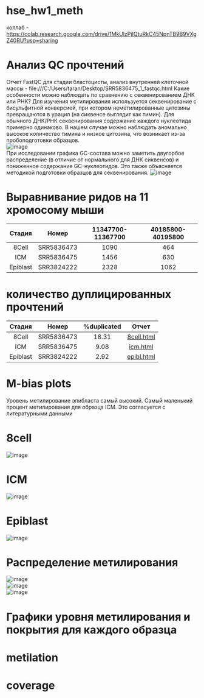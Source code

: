# hse_hw1_meth
коллаб - https://colab.research.google.com/drive/1MkUlzPjIQtuRkC45NpnTB9B9VXgZ40RU?usp=sharing
# Анализ QC прочтений
Отчет FastQC для стадии бластоцисты, анализ внутренней клеточной массы - file:///C:/Users/taran/Desktop/SRR5836475_1_fastqc.html
Какие особенности можно наблюдать по сравнению с секвенированием ДНК или РНК? Для изучения метилирования используется секвенирование с бисульфитной конверсией, при котором неметилированные цитозины превращаются в урацил (на сиквенсе выглядит как тимин). Для обычного ДНК/РНК секвенирования содержание каждого нуклеотида примерно одинаково. В нашем случае можно наблюдать аномально высокое количество тимина и низкое цитозина, что возникает из-за пробоподготовки образцов.  
![image](https://user-images.githubusercontent.com/60805733/154717616-3a360ec6-94b4-4895-9192-8ec6e403d492.png)  
При исследовании графика GC-состава можно заметить двугорбое распределение (в отличие от нормального для ДНК сиквенсов) и пониженное содержание GC-нуклеотидов. Это также объясняется методикой подготовки образцов для секвенирования. 
![image](https://user-images.githubusercontent.com/60805733/154717638-356b249e-348b-4b58-80ed-648d3ac756cc.png)  
# Выравнивание ридов на 11 хромосому мыши
| Стадия | Номер | 11347700-11367700 | 40185800-40195800 |
| :---: | :---: | :---: | :---: |
| 8Cell | SRR5836473 | 1090 | 464 |
| ICM | SRR5836475 | 1456 | 630 |
| Epiblast | SRR3824222 | 2328 | 1062 |
# количество дуплицированных прочтений
| Стадия | Номер | %duplicated | Отчет |
| :---: | :---: | :---: | :---: |
| 8Cell | SRR5836473 | 18.31 | [8cell.html](https://github.com/tomat8jpg/hse_hw1_meth/blob/main/data/SRR5836473_1_bismark_bt2_PE_report.html) |
| ICM | SRR5836475 | 9.08 | [icm.html](file:///C:/Users/taran/Downloads/SRR5836475_1_bismark_bt2_PE_report.html) |
| Epiblast | SRR3824222 | 2.92 | [epibl.html](https://github.com/tomat8jpg/hse_hw1_meth/blob/main/data/SRR3824222_1_bismark_bt2_PE_report.html) |
# M-bias plots 
Уровень метилирование эпибласта самый высокий. Самый маленький процент метилирования для образца ICM. Это согласуется с литературными данными  
# 8cell
![image](https://user-images.githubusercontent.com/60805733/154717879-00a76f7c-7333-4454-9b22-ff731b9092c9.png)  
# ICM
![image](https://user-images.githubusercontent.com/60805733/154717936-b0aa98d9-b3e2-4718-a7a5-9701fbac79a7.png)  
# Epiblast
![image](https://user-images.githubusercontent.com/60805733/154718003-feab7db8-dc7e-4061-9f93-6d0bccb28ac0.png)  
# Распределение метилирования
![image](https://user-images.githubusercontent.com/60805733/154718107-1484173f-f8df-41e8-b6e3-7ad29c5b1b8e.png)  
![image](https://user-images.githubusercontent.com/60805733/154718149-1fb0bd8a-8550-47a6-8576-0af8d30adbe3.png)  
![image](https://user-images.githubusercontent.com/60805733/154718196-2fe3880a-5831-4deb-b1b1-5ed544722885.png)  
# Графики уровня метилирования и покрытия для каждого образца
# metilation

# coverage

